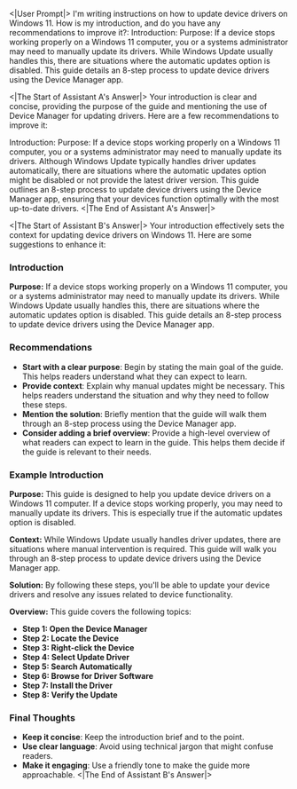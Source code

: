 <|User Prompt|>
I'm writing instructions on how to update device drivers on Windows 11. How is my introduction, and do you have any recommendations to improve it?: Introduction:
Purpose:
If a device stops working properly on a Windows 11 computer, you or a systems administrator
may need to manually update its drivers. While Windows Update usually handles this, there are 
situations where the automatic updates option is disabled. This guide details an 8-step process
to update device drivers using the Device Manager app.

<|The Start of Assistant A's Answer|>
Your introduction is clear and concise, providing the purpose of the guide and mentioning the use of Device Manager for updating drivers. Here are a few recommendations to improve it:

Introduction:
Purpose:
If a device stops working properly on a Windows 11 computer, you or a systems administrator may need to manually update its drivers. Although Windows Update typically handles driver updates automatically, there are situations where the automatic updates option might be disabled or not provide the latest driver version. This guide outlines an 8-step process to update device drivers using the Device Manager app, ensuring that your devices function optimally with the most up-to-date drivers.
<|The End of Assistant A's Answer|>

<|The Start of Assistant B's Answer|>
Your introduction effectively sets the context for updating device drivers on Windows 11. Here are some suggestions to enhance it:

### **Introduction**

**Purpose:**
If a device stops working properly on a Windows 11 computer, you or a systems administrator may need to manually update its drivers. While Windows Update usually handles this, there are situations where the automatic updates option is disabled. This guide details an 8-step process to update device drivers using the Device Manager app.

### **Recommendations**

- **Start with a clear purpose**: Begin by stating the main goal of the guide. This helps readers understand what they can expect to learn.
- **Provide context**: Explain why manual updates might be necessary. This helps readers understand the situation and why they need to follow these steps.
- **Mention the solution**: Briefly mention that the guide will walk them through an 8-step process using the Device Manager app.
- **Consider adding a brief overview**: Provide a high-level overview of what readers can expect to learn in the guide. This helps them decide if the guide is relevant to their needs.

### **Example Introduction**

**Purpose:**
This guide is designed to help you update device drivers on a Windows 11 computer. If a device stops working properly, you may need to manually update its drivers. This is especially true if the automatic updates option is disabled.

**Context:**
While Windows Update usually handles driver updates, there are situations where manual intervention is required. This guide will walk you through an 8-step process to update device drivers using the Device Manager app.

**Solution:**
By following these steps, you'll be able to update your device drivers and resolve any issues related to device functionality.

**Overview:**
This guide covers the following topics:

- **Step 1: Open the Device Manager**
- **Step 2: Locate the Device**
- **Step 3: Right-click the Device**
- **Step 4: Select Update Driver**
- **Step 5: Search Automatically**
- **Step 6: Browse for Driver Software**
- **Step 7: Install the Driver**
- **Step 8: Verify the Update**

### **Final Thoughts**

- **Keep it concise**: Keep the introduction brief and to the point.
- **Use clear language**: Avoid using technical jargon that might confuse readers.
- **Make it engaging**: Use a friendly tone to make the guide more approachable.
<|The End of Assistant B's Answer|>